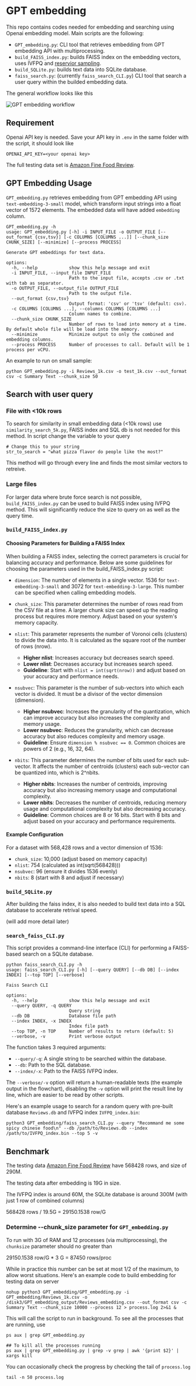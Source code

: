 # GPT embedding

This repo contains codes needed for embedding and searching using Openai embedding model. Main scripts are the following:
 - `GPT_embedding.py`: CLI tool that retrieves embedding from GPT embedding API with multiprocessing.
 - `build_FAISS_index.py`: builds FAISS index on the embedding vectors, uses IVFPQ and [reservior sampling](https://gist.github.com/mdouze/92c5bafcf2b91356cf5e799e3889a0e9).
 - `build_SQLite.py`: builds text data into SQLite database.
 - `faiss_search.py`: (currently `faiss_search_CLI.py`) CLI tool that search a user query within the builded embedding data.

The general workflow looks like this

![GPT embedding workflow](FAISS_embedding_search.png)


## Requirement

Openai API key is needed. Save your API key in `.env` in the same folder with the script, it should look like
```
OPENAI_API_KEY=<your openai key>
```
The full testing data set is [Amazon Fine Food Review](https://www.kaggle.com/datasets/snap/amazon-fine-food-reviews).

## GPT Embedding Usage
`GPT_embedding.py` retrieves embedding from GPT embedding API using `text-embedding-3-small` model, which transform input strings into a float vector of 1572 elements. The embedded data will have added `embedding` column. 

```
GPT_embedding.py -h
usage: GPT_embedding.py [-h] -i INPUT_FILE -o OUTPUT_FILE [--out_format {csv,tsv}] [-c COLUMNS [COLUMNS ...]] [--chunk_size CHUNK_SIZE] [--minimize] [--process PROCESS]

Generate GPT embeddings for text data.

options:
  -h, --help            show this help message and exit
  -i INPUT_FILE, --input_file INPUT_FILE
                        Path to the input file, accepts .csv or .txt with tab as separator.
  -o OUTPUT_FILE, --output_file OUTPUT_FILE
                        Path to the output file.
  --out_format {csv,tsv}
                        Output format: 'csv' or 'tsv' (default: csv).
  -c COLUMNS [COLUMNS ...], --columns COLUMNS [COLUMNS ...]
                        Column names to combine.
  --chunk_size CHUNK_SIZE
                        Number of rows to load into memory at a time. By default whole file will be load into the memory.
  --minimize            Minimize output to only the combined and embedding columns.
  --process PROCESS     Number of processes to call. Default will be 1 process per vCPU.
```
An example to run on small sample:
```
python GPT_embedding.py -i Reviews_1k.csv -o test_1k.csv --out_format csv -c Summary Text --chunk_size 50
```


## Search with user query

### File with <10k rows
To search for similarity in small embedding data (<10k rows) use `similarity_search_5k.py`, FAISS index and SQL db is not needed for this method. In script change the variable to your query
```
# Change this to your string
str_to_search = "what pizza flavor do people like the most?"
```

This method will go through every line and finds the most similar vectors to retreive.

### Large files
For larger data where brute force search is not possible, `build_FAISS_index.py` can be used to build FAISS index using IVFPQ method. This will significantly reduce the size to query on as well as the query time.

### `build_FAISS_index.py`

#### Choosing Parameters for Building a FAISS Index
When building a FAISS index, selecting the correct parameters is crucial for balancing accuracy and performance. Below are some guidelines for choosing the parameters used in the build_FAISS_index.py script:

- `dimension`: The number of elements in a single vector. 1536 for `text-embedding-3-small` and 3072 for `text-embedding-3-large`. This number can be specified when calling embedding models.
- `chunk_size`: This parameter determines the number of rows read from the CSV file at a time. A larger chunk size can speed up the reading process but requires more memory. Adjust based on your system's memory capacity.

- `nlist`: This parameter represents the number of Voronoi cells (clusters) to divide the data into. It is calculated as the square root of the number of rows (nrow).
  - **Higher nlist**: Increases accuracy but decreases search speed.
  - **Lower nlist**: Decreases accuracy but increases search speed.
  - **Guideline**: Start with `nlist = int(sqrt(nrow))` and adjust based on your accuracy and performance needs.
- `nsubvec`: This parameter is the number of sub-vectors into which each vector is divided. It must be a divisor of the vector dimension (dimension).
  - **Higher nsubvec**: Increases the granularity of the quantization, which can improve accuracy but also increases the complexity and memory usage.
  - **Lower nsubvec**: Reduces the granularity, which can decrease accuracy but also reduces complexity and memory usage.
  - **Guideline**: Ensure `dimension % nsubvec == 0`. Common choices are powers of 2 (e.g., 16, 32, 64).
- `nbits`: This parameter determines the number of bits used for each sub-vector. It affects the number of centroids (clusters) each sub-vector can be quantized into, which is 2^nbits.
  - **Higher nbits**: Increases the number of centroids, improving accuracy but also increasing memory usage and computational complexity.
  - **Lower nbits**: Decreases the number of centroids, reducing memory usage and computational complexity but also decreasing accuracy.
  - **Guideline**: Common choices are 8 or 16 bits. Start with 8 bits and adjust based on your accuracy and performance requirements.

#### Example Configuration
For a dataset with 568,428 rows and a vector dimension of 1536:

- `chunk_size`: 10,000 (adjust based on memory capacity)
- `nlist`: 754 (calculated as int(sqrt(568428)))
- `nsubvec`: 96 (ensure it divides 1536 evenly)
- `nbits`: 8 (start with 8 and adjust if necessary)

### `build_SQLite.py`
After building the faiss index, it is also needed to build text data into a SQL database to accelerate retrival speed.

(will add more detail later)

### `search_faiss_CLI.py`
This script provides a command-line interface (CLI) for performing a FAISS-based search on a SQLite database. 
```
python faiss_search_CLI.py -h
usage: faiss_search_CLI.py [-h] [--query QUERY] [--db DB] [--index INDEX] [--top TOP] [--verbose]

Faiss Search CLI

options:
  -h, --help            show this help message and exit
  --query QUERY, -q QUERY
                        Query string
  --db DB               Database file path
  --index INDEX, -x INDEX
                        Index file path
  --top TOP, -n TOP     Number of results to return (default: 5)
  --verbose, -v         Print verbose output
```

The function takes 3 required arguments:
- `--query/-q`: A single string to be searched within the database.
- `--db`: Path to the SQL database.
- `--index/-x`: Path to the FAISS IVFPQ index.

The `--verbose/-v` option will return a human-readable texts (the example output in the flowchart), disabling the `-v` option will print the result line by line, which are easier to be read by other scripts.


Here's an example usage to search for a random query with pre-built database `Reviews.db` and IVFPQ index `IVFPQ_index.bin`:
```
python3 GPT_embedding/faiss_search_CLI.py --query "Recommand me some spicy chinese food\n" --db /path/to/Reviews.db --index /path/to/IVFPQ_index.bin --top 5 -v
```


## Benchmark
The testing data [Amazon Fine Food Review](https://www.kaggle.com/datasets/snap/amazon-fine-food-reviews) have 568428 rows, and size of 290M.

The testing data after embedding is 19G in size.

The IVFPQ index is around 60M, the SQLite database is around 300M (with just 1 row of combined columns)

568428 rows / 19.5G = 29150.1538 row/G

### Determine --chunk_size parameter for `GPT_embedding.py`

To run with 3G of RAM and 12 processes (via multiprocessing), the `chunksize` parameter should no greater than

29150.1538 row/G * 3 G = 87450 rows/proc

While in practice this number can be set at most 1/2 of the maximum, to allow worst situations. Here's an example code to build embedding for testing data on server
```
nohup python3 GPT_embedding/GPT_embedding.py -i GPT_embedding/Reviews_1k.csv -o /disk3/GPT_embedding_output/Reviews_embedding.csv --out_format csv -c Summary Text --chunk_size 10000 --process 12 > process.log 2>&1 &
```
This will call the script to run in background. To see all the processes that are running, use
```
ps aux | grep GPT_embedding.py

## To kill all the processes running
ps aux | grep GPT_embedding.py | grep -v grep | awk '{print $2}' | xargs kill
```

You can occasionally check the progress by checking the tail of `process.log`
```
tail -n 50 process.log
```






